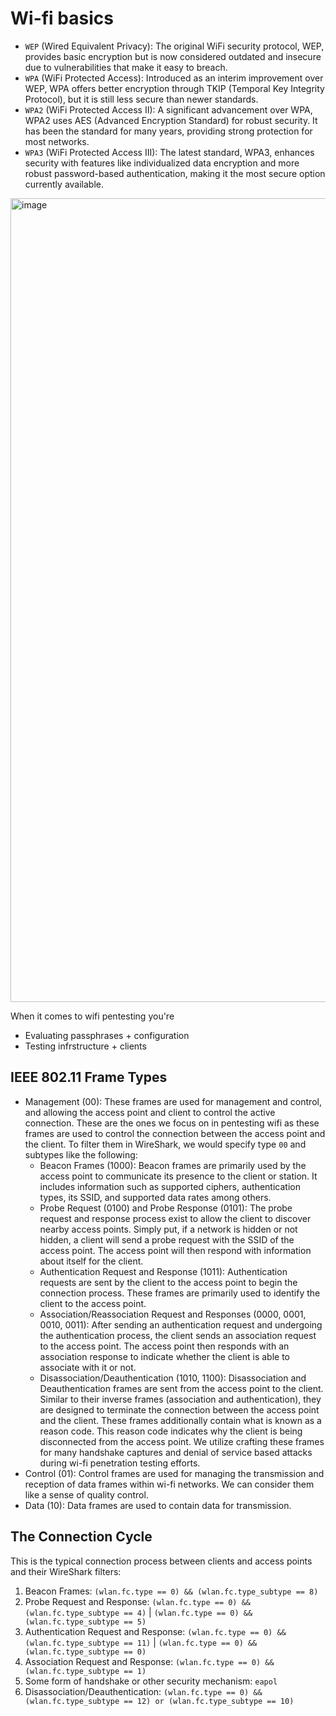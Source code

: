 # Wi-fi basics
- `WEP` (Wired Equivalent Privacy): The original WiFi security protocol, WEP, provides basic encryption but is now considered outdated and insecure due to vulnerabilities that make it easy to breach.
- `WPA` (WiFi Protected Access): Introduced as an interim improvement over WEP, WPA offers better encryption through TKIP (Temporal Key Integrity Protocol), but it is still less secure than newer standards.
- `WPA2` (WiFi Protected Access II): A significant advancement over WPA, WPA2 uses AES (Advanced Encryption Standard) for robust security. It has been the standard for many years, providing strong protection for most networks.
- `WPA3` (WiFi Protected Access III): The latest standard, WPA3, enhances security with features like individualized data encryption and more robust password-based authentication, making it the most secure option currently available.

<img width="1440" height="1286" alt="image" src="https://github.com/user-attachments/assets/3ff41cd6-0a90-440d-becc-07a898e5e94c" />

When it comes to wifi pentesting you're
- Evaluating passphrases + configuration
- Testing infrstructure + clients

## IEEE 802.11 Frame Types
- Management (00): These frames are used for management and control, and allowing the access point and client to control the active connection. These are the ones we focus on in pentesting wifi as these frames are used to control the connection between the access point and the client. To filter them in WireShark, we would specify type `00` and subtypes like the following:
  - Beacon Frames (1000): Beacon frames are primarily used by the access point to communicate its presence to the client or station. It includes information such as supported ciphers, authentication types, its SSID, and supported data rates among others.
  - Probe Request (0100) and Probe Response (0101): The probe request and response process exist to allow the client to discover nearby access points. Simply put, if a network is hidden or not hidden, a client will send a probe request with the SSID of the access point. The access point will then respond with information about itself for the client.
  - Authentication Request and Response (1011): Authentication requests are sent by the client to the access point to begin the connection process. These frames are primarily used to identify the client to the access point.
  - Association/Reassociation Request and Responses (0000, 0001, 0010, 0011): After sending an authentication request and undergoing the authentication process, the client sends an association request to the access point. The access point then responds with an association response to indicate whether the client is able to associate with it or not.
  - Disassociation/Deauthentication (1010, 1100): Disassociation and Deauthentication frames are sent from the access point to the client. Similar to their inverse frames (association and authentication), they are designed to terminate the connection between the access point and the client. These frames additionally contain what is known as a reason code. This reason code indicates why the client is being disconnected from the access point. We utilize crafting these frames for many handshake captures and denial of service based attacks during wi-fi penetration testing efforts.
- Control (01): Control frames are used for managing the transmission and reception of data frames within wi-fi networks. We can consider them like a sense of quality control.
- Data (10): Data frames are used to contain data for transmission.

## The Connection Cycle
This is the typical connection process between clients and access points and their WireShark filters:
1. Beacon Frames: `(wlan.fc.type == 0) && (wlan.fc.type_subtype == 8)`
2. Probe Request and Response: `(wlan.fc.type == 0) && (wlan.fc.type_subtype == 4)` | `(wlan.fc.type == 0) && (wlan.fc.type_subtype == 5)`
3. Authentication Request and Response: `(wlan.fc.type == 0) && (wlan.fc.type_subtype == 11)` | `(wlan.fc.type == 0) && (wlan.fc.type_subtype == 0)`
4. Association Request and Response: `(wlan.fc.type == 0) && (wlan.fc.type_subtype == 1)`
5. Some form of handshake or other security mechanism: `eapol`
6. Disassociation/Deauthentication: `(wlan.fc.type == 0) && (wlan.fc.type_subtype == 12) or (wlan.fc.type_subtype == 10)`
